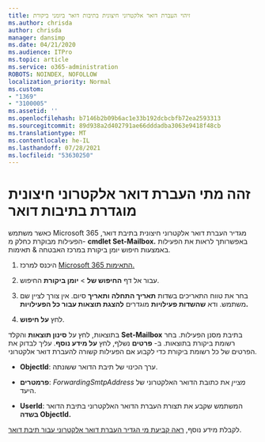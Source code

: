 ```yaml
---
title: זיהוי העברת דואר אלקטרוני חיצונית בתיבות דואר ביומני ביקורת
ms.author: chrisda
author: chrisda
manager: dansimp
ms.date: 04/21/2020
ms.audience: ITPro
ms.topic: article
ms.service: o365-administration
ROBOTS: NOINDEX, NOFOLLOW
localization_priority: Normal
ms.custom:
- "1369"
- "3100005"
ms.assetid: ''
ms.openlocfilehash: b7146b2b09b6ac1e33b192dcbcbfb72ea2593313
ms.sourcegitcommit: 89d938a2d402791ae66dddadba3063e9418f48cb
ms.translationtype: MT
ms.contentlocale: he-IL
ms.lasthandoff: 07/28/2021
ms.locfileid: "53630250"
---
```

# <a name="identify-when-external-email-forwarding-is-configured-on-mailboxes"></a>זהה מתי העברת דואר אלקטרוני חיצונית מוגדרת בתיבות דואר

כאשר משתמש Microsoft 365 מגדיר העברת דואר אלקטרוני חיצונית בתיבת דואר, הפעילות מבוקרת כחלק מ- **cmdlet Set-Mailbox.** באפשרותך לראות את הפעילות באמצעות חיפוש יומן ביקורת במרכז האבטחה & תאימות.

1. היכנס למרכז [Microsoft 365 התאימות.](https://protection.office.com/)

2. עבור אל דף **החיפוש של**  >  **יומן ביקורת** החיפוש.

3. בחר את טווח התאריכים בשדות **תאריך התחלה** **ותאריך** סיום. אין צורך לציין שם משתמש. ודא **שהשדות פעילויות** מוגדרים **להצגת תוצאות עבור כל הפעילויות.**

4. לחץ **על חיפוש**.

בתוצאות, לחץ על **סינון תוצאות** והקלד **Set-Mailbox** בתיבת מסנן הפעילות. בחר רשומת ביקורת בתוצאות. ב- **פרטים** נשלף, לחץ **על מידע נוסף**. עליך לבדוק את הפרטים של כל רשומת ביקורת כדי לקבוע אם הפעילות קשורה להעברת דואר אלקטרוני.

- **ObjectId**: ערך הכינוי של תיבת הדואר ששונתה.

- **פרמטרים**: _ForwardingSmtpAddress מציין_ את כתובת הדואר האלקטרוני של היעד.

- **UserId**: המשתמש שקבע את תצורת העברת הדואר האלקטרוני בתיבת הדואר **בשדה ObjectId.**

לקבלת מידע נוסף, [ראה קביעת מי הגדיר העברת דואר אלקטרוני עבור תיבת דואר](/microsoft-365/compliance/auditing-troubleshooting-scenarios#determine-who-set-up-email-forwarding-for-a-mailbox).
